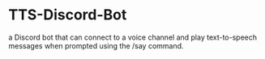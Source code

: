 # TTS-Discord-Bot
a Discord bot that can connect to a voice channel and play text-to-speech messages when prompted using the /say command.
